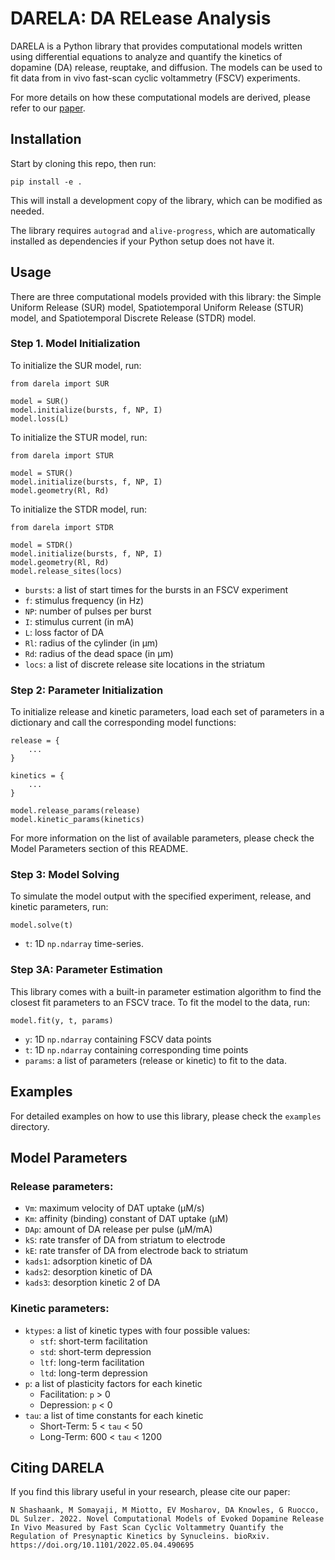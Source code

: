 # DARELA: DA RELease Analysis

DARELA is a Python library that provides computational models written using differential equations to analyze and quantify the kinetics of dopamine (DA) release, reuptake, and diffusion. The models can be used to fit data from in vivo fast-scan cyclic voltammetry (FSCV) experiments.

For more details on how these computational models are derived, please refer to our [paper](https://doi.org/10.1101/2022.05.04.490695).

## Installation

Start by cloning this repo, then run:

```
pip install -e .
```

This will install a development copy of the library, which can be modified as needed.

The library requires `autograd` and `alive-progress`, which are automatically installed as dependencies if your Python setup does not have it.

## Usage

There are three computational models provided with this library: the Simple Uniform Release (SUR) model, Spatiotemporal Uniform Release (STUR) model, and Spatiotemporal Discrete Release (STDR) model.

### Step 1. Model Initialization

To initialize the SUR model, run:

```
from darela import SUR

model = SUR()
model.initialize(bursts, f, NP, I)
model.loss(L)
```

To initialize the STUR model, run:

```
from darela import STUR

model = STUR()
model.initialize(bursts, f, NP, I)
model.geometry(Rl, Rd)
```

To initialize the STDR model, run:

```
from darela import STDR

model = STDR()
model.initialize(bursts, f, NP, I)
model.geometry(Rl, Rd)
model.release_sites(locs)
```

- `bursts`: a list of start times for the bursts in an FSCV experiment
- `f`: stimulus frequency (in Hz)
- `NP`: number of pulses per burst
- `I`: stimulus current (in mA)
- `L`: loss factor of DA
- `Rl`: radius of the cylinder (in μm)
- `Rd`: radius of the dead space (in μm)
- `locs`: a list of discrete release site locations in the striatum

### Step 2: Parameter Initialization

To initialize release and kinetic parameters, load each set of parameters in a dictionary and call the corresponding model functions:

```
release = {
    ...
}

kinetics = {
    ...
}

model.release_params(release)
model.kinetic_params(kinetics)
```

For more information on the list of available parameters, please check the Model Parameters section of this README.

### Step 3: Model Solving

To simulate the model output with the specified experiment, release, and kinetic parameters, run:

```
model.solve(t)
```

- `t`: 1D `np.ndarray` time-series.

### Step 3A: Parameter Estimation

This library comes with a built-in parameter estimation algorithm to find the closest fit parameters to an FSCV trace. To fit the model to the data, run:

```
model.fit(y, t, params)
```
- `y`: 1D `np.ndarray` containing FSCV data points
- `t`: 1D `np.ndarray` containing corresponding time points
- `params`: a list of parameters (release or kinetic) to fit to the data.

## Examples

For detailed examples on how to use this library, please check the `examples` directory.

## Model Parameters

### Release parameters:
- `Vm`: maximum velocity of DAT uptake (μM/s)
- `Km`: affinity (binding) constant of DAT uptake (μM)
- `DAp`: amount of DA release per pulse (μM/mA)
- `kS`: rate transfer of DA from striatum to electrode
- `kE`: rate transfer of DA from electrode back to striatum
- `kads1`: adsorption kinetic of DA
- `kads2`: desorption kinetic of DA
- `kads3`: desorption kinetic 2 of DA

### Kinetic parameters:
- `ktypes`: a list of kinetic types with four possible values:
    - `stf`: short-term facilitation
    - `std`: short-term depression
    - `ltf`: long-term facilitation
    - `ltd`: long-term depression
- `p`: a list of plasticity factors for each kinetic
    - Facilitation: `p` > 0
    - Depression: `p` < 0
- `tau`: a list of time constants for each kinetic
    - Short-Term: 5 < `tau` < 50
    - Long-Term: 600 < `tau` < 1200

## Citing DARELA

If you find this library useful in your research, please cite our paper:

```
N Shashaank, M Somayaji, M Miotto, EV Mosharov, DA Knowles, G Ruocco, DL Sulzer. 2022. Novel Computational Models of Evoked Dopamine Release In Vivo Measured by Fast Scan Cyclic Voltammetry Quantify the Regulation of Presynaptic Kinetics by Synucleins. bioRxiv. https://doi.org/10.1101/2022.05.04.490695 
```
